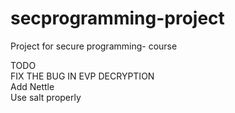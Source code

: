 # secprogramming-project
Project for secure programming- course

TODO  
FIX THE BUG IN EVP DECRYPTION  
Add Nettle  
Use salt properly  

